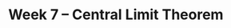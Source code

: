 ---
title: Week 7 – Central Limit Theorem
weekNumber: 7
days:
    - date: 2025-5-12
      events: 
        - name: LEC 17
          type: lecture
          title: The Central Limit Theorem
          url:
          html:
          podcast:
          readings:
            - name: CIT 14.4-14.5
              url: https://inferentialthinking.com/chapters/14/4/Central_Limit_Theorem.html
          keywords: distribution of the sample mean, square root law, CLT-based CIs
        - name: HW 4
          type: hw
          title: Simulation, Sampling, Bootstrapping
          url:
        - name: DISC 7
          type: disc
          title: Standardization and the Normal Distribution
          url:
    - date: 2025-5-14
      events: 
        - name: LEC 18
          type: lecture
          title: Choosing Sample Sizes, Statistical Models
          url:
          html:
          podcast:
          readings:
            - name: CIT 14.6
              url: https://inferentialthinking.com/chapters/14/6/Choosing_a_Sample_Size.html
            - name: 11.1
              url: https://inferentialthinking.com/chapters/11/1/Assessing_a_Model.html
          keywords: standard deviation of 0s and 1s, np.random.multinomial, Robert Swain jury
        - name: QUIZ 3
          type: quiz
          title: Quiz 3 covers Lectures 13-16
    - date: 2025-5-15
      events:
        - name: LAB 5
          type: lab
          title: Variability and the Normal Distribution
          url:
    - date: 2025-5-16
      events: 
        - name: LEC 19
          type: lecture
          title: Hypothesis Testing
          url:
          html:
          podcast:
          readings:
            - name: CIT 11.3
              url: https://inferentialthinking.com/chapters/11/3/Decisions_and_Uncertainty.html
          keywords: null and alternative hypotheses, test statistic, fair or unfair coin
---